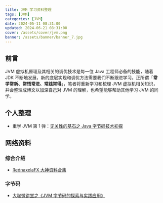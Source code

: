 ```yaml
---
title: JVM 学习资料整理
tags: [JVM]
categories: [JVM]
date: 2024-05-11 08:31:00
updated: 2024-06-21 08:31:00
cover: /assets/cover/jvm.png
banner: /assets/banner/banner_7.jpg
---
```


## 前言

JVM 虚拟机原理及其相关的调优技术是每一位 Java 工程师必备的技能，随着 JDK 不断地发展，新的底层实现和调优方法需要我们不断跟进学习。正所谓「**常学常新、常悟常进、常践常得**」，笔者将重新学习和梳理 JVM 虚拟机相关知识，并会整理成博文以加深自己对 JVM 的理解，也希望能够帮助其他学习 JVM 的同学。

## 个人整理

* 重学 JVM 第 1 弹：[无关性的基石之 Java 字节码技术初探](https://strongduanmu.com/blog/cornerstone-of-irrelevance-preliminary-study-of-java-bytecode-technology.html)

## 网络资料

### 综合介绍

* [RednaxelaFX 大神资料合集](https://zhuanlan.zhihu.com/p/25042028)

### 字节码

* [大咖微讲堂之《JVM 字节码的探索与实践应用》](https://heapdump.cn/course/2608464/list)

